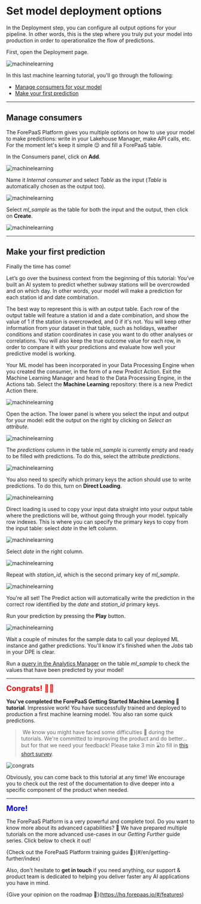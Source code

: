 # Set model deployment options

In the Deployment step, you can configure all output options for your pipeline. In other words, this is the step where you truly put your model into production in order to operationalize the flow of predictions.

First, open the Deployment page.

![machinelearning](picts/deployment-open.png)

In this last machine learning tutorial, you'll go through the following:

* [Manage consumers for your model](en/getting-started/ml/deployment.md?id=manage-consumers)
* [Make your first prediction](en/getting-started/ml/deployment.md?id=make-your-first-prediction)

---
## Manage consumers

The ForePaaS Platform gives you multiple options on how to use your model to make predictions: write in your Lakehouse Manager, make API calls, etc. For the moment let's keep it simple 😌 and fill a ForePaaS table.  

In the Consumers panel, click on **Add**.

![machinelearning](picts/deployment-add-consumer.png)

Name it *Internal consumer* and select *Table* as the input (*Table* is automatically chosen as the output too).

![machinelearning](picts/deployment-add-consumer2.png)

Select *ml_sample* as the table for both the input and the output, then click on **Create**.

![machinelearning](picts/deployment-add-consumer3.png)

---
## Make your first prediction

Finally the time has come! 

Let’s go over the business context from the beginning of this tutorial: You’ve built an AI system to predict whether subway stations will be overcrowded and on which day. In other words, your model will make a prediction for each station id and date combination.

The best way to represent this is with an output table. Each row of the output table will feature a station id and a date combination, and show the value of 1 if the station is overcrowded, and 0 if it's not. You will keep other information from your dataset in that table, such as holidays, weather conditions and station coordinates in case you want to do other analyses or correlations. You will also keep the true outcome value for each row, in order to compare it with your predictions and evaluate how well your predictive model is working.

Your ML model has been incorporated in your Data Processing Engine when you created the consumer, in the form of a new Predict Action. Exit the Machine Learning Manager and head to the Data Processing Engine, in the Actions tab. Select the **Machine Learning** repository: there is a new Predict Action there. 

![machinelearning](picts/deployment-predict.png)

Open the action. The lower panel is where you select the input and output for your model: edit the output on the right by clicking on *Select an attribute*.

![machinelearning](picts/deployment-predict2.png)

The *predictions* column in the table *ml_sample* is currently empty and ready to be filled with predictions. To do this, select the attribute *predictions*.

![machinelearning](picts/deployment-predict3.png)

You also need to specify which primary keys the action should use to write predictions. To do this, turn on **Direct Loading**.

![machinelearning](picts/deployment-predict4.png)

Direct loading is used to copy your input data straight into your output table where the predictions will be, without going through your model.  typically row indexes. This is where you can specify the primary keys to copy from the input table: select *date* in the left column.

![machinelearning](picts/deployment-predict5.png)

Select *date* in the right column.

![machinelearning](picts/deployment-predict6.png)

Repeat with *station_id*, which is the second primary key of *ml_sample*.

![machinelearning](picts/deployment-predict7.png)

You're all set! The Predict action will automatically write the prediction in the correct row identified by the *date* and *station_id* primary keys. 

Run your prediction by pressing the **Play** button.

![machinelearning](picts/deployment-run.png)

Wait a couple of minutes for the sample data to call your deployed ML instance and gather predictions. You'll know it's finished when the *Jobs* tab in your DPE is clear. 

Run a [query in the Analytics Manager](/en/product/am/queries/index) on the table *ml_sample* to check the values that have been predicted by your model!

---
<p><span style="color:red; font-size:20px;"><b> Congrats! 🎉🎊</b></span></p>

**You've completed the ForePaaS Getting Started Machine Learning 🤖 tutorial**. Impressive work! You have successfully trained and deployed to production a first machine learning model. You also ran some quick predictions.

> We know you might have faced some difficulties 🧐 during the tutorials. We're committed to improving the product and do better... but for that we need your feedback! Please take 3 min ⌛to fill in [this short survey](https://forms.office.com/Pages/ResponsePage.aspx?id=nDWzgpGTfE2g8oFnUal2QQ9d-P8xWc5AgNsykYKKK71UOVpZT1RUMFBRUk5BWjNLSzBCNVhDSVgyNSQlQCN0PWcu).

![congrats](picts/congrats.gif)

Obviously, you can come back to this tutorial at any time! We encourage you to check out the rest of the documentation to dive deeper into a specific component of the product when needed.


---

<p><span style="color:blue; font-size:20px;"><b> More! </b></span></p>

The ForePaaS Platform is a very powerful and complete tool. Do you want to know more about its advanced capabilities? 🥊 We have prepared multiple tutorials on the more advanced use-cases in our *Getting Further* guide series. Click below to check it out!

{Check out the ForePaaS Platform training guides 🤩}(#/en/getting-further/index)

Also, don't hesitate to **get in touch** if you need anything, our support & product team is dedicated to helping you deliver faster any AI applications you have in mind.

{Give your opinion on the roadmap 🚀}(https://hq.forepaas.io/#/features)